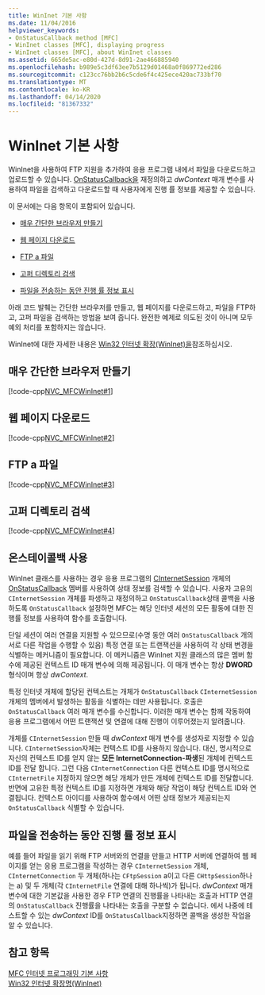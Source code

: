 ```yaml
---
title: WinInet 기본 사항
ms.date: 11/04/2016
helpviewer_keywords:
- OnStatusCallback method [MFC]
- WinInet classes [MFC], displaying progress
- WinInet classes [MFC], about WinInet classes
ms.assetid: 665de5ac-e80d-427d-8d91-2ae466885940
ms.openlocfilehash: b989e5c3df63ee7b5129d01468a0f869772ed286
ms.sourcegitcommit: c123cc76bb2b6c5cde6f4c425ece420ac733bf70
ms.translationtype: MT
ms.contentlocale: ko-KR
ms.lasthandoff: 04/14/2020
ms.locfileid: "81367332"
---
```

# <a name="wininet-basics"></a>WinInet 기본 사항

WinInet을 사용하여 FTP 지원을 추가하여 응용 프로그램 내에서 파일을 다운로드하고 업로드할 수 있습니다. [OnStatusCallback을](../mfc/reference/cinternetsession-class.md#onstatuscallback) 재정의하고 *dwContext* 매개 변수를 사용하여 파일을 검색하고 다운로드할 때 사용자에게 진행 률 정보를 제공할 수 있습니다.

이 문서에는 다음 항목이 포함되어 있습니다.

- [매우 간단한 브라우저 만들기](#_core_create_a_very_simple_browser)

- [웹 페이지 다운로드](#_core_download_a_web_page)

- [FTP a 파일](#_core_ftp_a_file)

- [고퍼 디렉토리 검색](#_core_retrieve_a_gopher_directory)

- [파일을 전송하는 동안 진행 률 정보 표시](#_core_display_progress_information_while_transferring_files)

아래 코드 발췌는 간단한 브라우저를 만들고, 웹 페이지를 다운로드하고, 파일을 FTP하고, 고퍼 파일을 검색하는 방법을 보여 줍니다. 완전한 예제로 의도된 것이 아니며 모두 예외 처리를 포함하지는 않습니다.

WinInet에 대한 자세한 내용은 [Win32 인터넷 확장(WinInet)을](../mfc/win32-internet-extensions-wininet.md)참조하십시오.

## <a name="create-a-very-simple-browser"></a><a name="_core_create_a_very_simple_browser"></a>매우 간단한 브라우저 만들기

[!code-cpp[NVC_MFCWinInet#1](../mfc/codesnippet/cpp/wininet-basics_1.cpp)]

## <a name="download-a-web-page"></a><a name="_core_download_a_web_page"></a>웹 페이지 다운로드

[!code-cpp[NVC_MFCWinInet#2](../mfc/codesnippet/cpp/wininet-basics_2.cpp)]

## <a name="ftp-a-file"></a><a name="_core_ftp_a_file"></a>FTP a 파일

[!code-cpp[NVC_MFCWinInet#3](../mfc/codesnippet/cpp/wininet-basics_3.cpp)]

## <a name="retrieve-a-gopher-directory"></a><a name="_core_retrieve_a_gopher_directory"></a>고퍼 디렉토리 검색

[!code-cpp[NVC_MFCWinInet#4](../mfc/codesnippet/cpp/wininet-basics_4.cpp)]

## <a name="use-onstatuscallback"></a>온스테이콜백 사용

WinInet 클래스를 사용하는 경우 응용 프로그램의 [CInternetSession](../mfc/reference/cinternetsession-class.md) 개체의 [OnStatusCallback](../mfc/reference/cinternetsession-class.md#onstatuscallback) 멤버를 사용하여 상태 정보를 검색할 수 있습니다. 사용자 고유의 `CInternetSession` 개체를 파생하고 재정의하고 `OnStatusCallback`상태 콜백을 사용하도록 `OnStatusCallback` 설정하면 MFC는 해당 인터넷 세션의 모든 활동에 대한 진행률 정보를 사용하여 함수를 호출합니다.

단일 세션이 여러 연결을 지원할 수 있으므로(수명 동안 여러 `OnStatusCallback` 개의 서로 다른 작업을 수행할 수 있음) 특정 연결 또는 트랜잭션을 사용하여 각 상태 변경을 식별하는 메커니즘이 필요합니다. 이 메커니즘은 WinInet 지원 클래스의 많은 멤버 함수에 제공된 컨텍스트 ID 매개 변수에 의해 제공됩니다. 이 매개 변수는 항상 **DWORD** 형식이며 항상 *dwContext*.

특정 인터넷 개체에 할당된 컨텍스트는 개체가 `OnStatusCallback` `CInternetSession` 개체의 멤버에서 발생하는 활동을 식별하는 데만 사용됩니다. 호출은 `OnStatusCallback` 여러 매개 변수를 수신합니다. 이러한 매개 변수는 함께 작동하여 응용 프로그램에서 어떤 트랜잭션 및 연결에 대해 진행이 이루어졌는지 알려줍니다.

개체를 `CInternetSession` 만들 때 *dwContext* 매개 변수를 생성자로 지정할 수 있습니다. `CInternetSession`자체는 컨텍스트 ID를 사용하지 않습니다. 대신, 명시적으로 자신의 컨텍스트 ID를 얻지 않는 **모든 InternetConnection-파생**된 개체에 컨텍스트 ID를 전달 합니다. 그런 다음 `CInternetConnection` 다른 컨텍스트 ID를 명시적으로 `CInternetFile` 지정하지 않으면 해당 개체가 만든 개체에 컨텍스트 ID를 전달합니다. 반면에 고유한 특정 컨텍스트 ID를 지정하면 개체와 해당 작업이 해당 컨텍스트 ID와 연결됩니다. 컨텍스트 아이디를 사용하여 함수에서 어떤 상태 정보가 제공되는지 `OnStatusCallback` 식별할 수 있습니다.

## <a name="display-progress-information-while-transferring-files"></a><a name="_core_display_progress_information_while_transferring_files"></a>파일을 전송하는 동안 진행 률 정보 표시

예를 들어 파일을 읽기 위해 FTP 서버와의 연결을 만들고 HTTP 서버에 연결하여 웹 페이지를 얻는 응용 프로그램을 작성하는 경우 `CInternetSession` 개체, `CInternetConnection` 두 개체(하나는 `CFtpSession` a이고 다른 `CHttpSession`하나는 a) 및 두 개체(각 `CInternetFile` 연결에 대해 하나씩)가 됩니다. *dwContext* 매개 변수에 대한 기본값을 사용한 경우 FTP 연결의 진행률을 나타내는 호출과 HTTP 연결의 `OnStatusCallback` 진행률을 나타내는 호출을 구분할 수 없습니다. 에서 나중에 테스트할 수 있는 *dwContext* ID를 `OnStatusCallback`지정하면 콜백을 생성한 작업을 알 수 있습니다.

## <a name="see-also"></a>참고 항목

[MFC 인터넷 프로그래밍 기본 사항](../mfc/mfc-internet-programming-basics.md)<br/>
[Win32 인터넷 확장명(WinInet)](../mfc/win32-internet-extensions-wininet.md)
